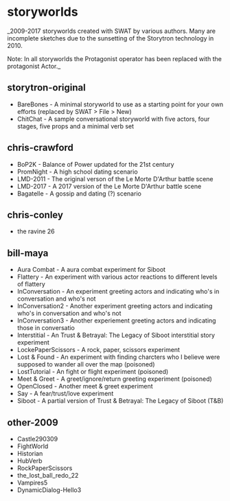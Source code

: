 # storyworlds
_2009-2017 storyworlds created with SWAT by various authors. Many are incomplete sketches due to the sunsetting of the Storytron technology in 2010.

Note: In all storyworlds the Protagonist operator has been replaced with the protagonist Actor._

## storytron-original

* BareBones - A minimal storyworld to use as a starting point for your own efforts (replaced by SWAT > File > New)
* ChitChat - A sample conversational storyworld with five actors, four stages, five props and a minimal verb set

## chris-crawford

* BoP2K - Balance of Power updated for the 21st century
* PromNight - A high school dating scenario
* LMD-2011 - The original verson of the Le Morte D'Arthur battle scene
* LMD-2017 - A 2017 version of the Le Morte D'Arthur battle scene 
* Bagatelle - A gossip and dating (?) scenario

## chris-conley

* the ravine 26

## bill-maya

* Aura Combat - A aura combat experiment for Siboot
* Flattery - An experiment with various actor reactions to different levels of flattery
* InConversation - An experiment greeting actors and indicating who's in conversation and who's not
* InConversation2 - Another experiment greeting actors and indicating who's in conversation and who's not
* InConversation3 - Another experiement greeting actors and indicating those in conversatio
* Interstitial - An Trust & Betrayal: The Legacy of Siboot interstitial story experiment
* LockePaperScissors - A rock, paper, scissors experiment
* Lost & Found - An experiment with finding charcters who I believe were supposed to wander all over the map (poisoned)
* LostTutorial - An fight or flight experiment (poisoned)
* Meet & Greet - A greet/ignore/return greeting experiment (poisoned)
* OpenClosed - Another meet & greet experiment
* Say - A fear/trust/love experiment 
* Siboot - A partial version of Trust & Betrayal: The Legacy of Siboot (T&B)

## other-2009

* Castle290309
* FightWorld
* Historian
* HubVerb
* RockPaperScissors
* the_lost_ball_redo_22
* Vampires5
* DynamicDialog-Hello3
